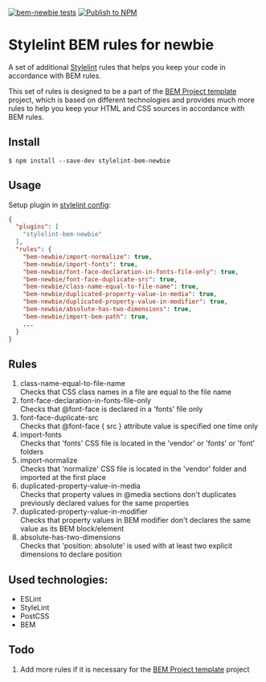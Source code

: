 [![bem-newbie tests](https://github.com/IgnatovDan/stylelint-bem-newbie/actions/workflows/run-tests.yml/badge.svg?branch=master)](https://github.com/IgnatovDan/stylelint-bem-newbie/actions/workflows/run-tests.yml)
[![Publish to NPM](https://github.com/IgnatovDan/stylelint-bem-newbie/actions/workflows/publish-to-npm.yml/badge.svg?event=release)](https://github.com/IgnatovDan/stylelint-bem-newbie/actions/workflows/publish-to-npm.yml)

# Stylelint BEM rules for newbie

A set of additional [Stylelint](https://stylelint.io/) rules that helps you keep your code in accordance with BEM rules.

This set of rules is designed to be a part of the [BEM Project template](https://github.com/IgnatovDan/bem-project) project, which is based on different technologies and provides much more rules to help you keep your HTML and CSS sources in accordance with BEM rules.

## Install

```
$ npm install --save-dev stylelint-bem-newbie
```

## Usage

Setup plugin in [stylelint config](http://stylelint.io/user-guide/configuration/):

```json
{
  "plugins": [
    "stylelint-bem-newbie"
  ],
  "rules": {
    "bem-newbie/import-normalize": true,
    "bem-newbie/import-fonts": true,
    "bem-newbie/font-face-declaration-in-fonts-file-only": true,
    "bem-newbie/font-face-duplicate-src": true,
    "bem-newbie/class-name-equal-to-file-name": true,
    "bem-newbie/duplicated-property-value-in-media": true,
    "bem-newbie/duplicated-property-value-in-modifier": true,
    "bem-newbie/absolute-has-two-dimensions": true,
    "bem-newbie/import-bem-path": true,
    ...
  }
}
```

## Rules

1. class-name-equal-to-file-name  
Checks that CSS class names in a file are equal to the file name
1. font-face-declaration-in-fonts-file-only  
Checks that @font-face is declared in a 'fonts' file only
1. font-face-duplicate-src  
Checks that @font-face { src } attribute value is specified one time only
1. import-fonts  
Checks that 'fonts' CSS file is located in the 'vendor' or 'fonts' or 'font' folders
1. import-normalize  
Checks that 'normalize' CSS file is located in the 'vendor' folder and imported at the first place
1. duplicated-property-value-in-media  
Checks that property values in @media sections don't duplicates previously declared values for the same properties
1. duplicated-property-value-in-modifier  
Checks that property values in BEM modifier don't declares the same value as its BEM block/element
1. absolute-has-two-dimensions  
Checks that 'position: absolute' is used with at least two explicit dimensions to declare position

## Used technologies:
- ESLint
- StyleLint
- PostCSS
- BEM

## Todo

1. Add more rules if it is necessary for the [BEM Project template](https://github.com/IgnatovDan/bem-project) project
